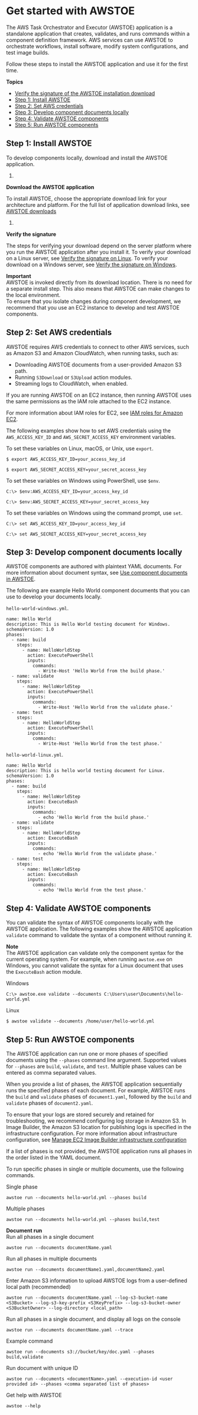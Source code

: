 # Get started with AWSTOE<a name="toe-get-started"></a>

The AWS Task Orchestrator and Executor \(AWSTOE\) application is a standalone application that creates, validates, and runs commands within a component definition framework\. AWS services can use AWSTOE to orchestrate workflows, install software, modify system configurations, and test image builds\.

Follow these steps to install the AWSTOE application and use it for the first time\.

**Topics**
+ [Verify the signature of the AWSTOE installation download](awstoe-verify-sig.md)
+ [Step 1: Install AWSTOE](#toe-start-install)
+ [Step 2: Set AWS credentials](#toe-start-credentials)
+ [Step 3: Develop component documents locally](#toe-start-develop)
+ [Step 4: Validate AWSTOE components](#toe-start-validate)
+ [Step 5: Run AWSTOE components](#toe-start-run)

## Step 1: Install AWSTOE<a name="toe-start-install"></a>

To develop components locally, download and install the AWSTOE application\.

1. 

**Download the AWSTOE application**

   To install AWSTOE, choose the appropriate download link for your architecture and platform\. For the full list of application download links, see [AWSTOE downloads](toe-component-manager.md#toe-downloads)

1. 

**Verify the signature**

   The steps for verifying your download depend on the server platform where you run the AWSTOE application after you install it\. To verify your download on a Linux server, see [Verify the signature on Linux](awstoe-verify-sig.md#awstoe-verify-sig-linux)\. To verify your download on a Windows server, see [Verify the signature on Windows](awstoe-verify-sig.md#awstoe-verify-sig-win)\.

**Important**  
AWSTOE is invoked directly from its download location\. There is no need for a separate install step\. This also means that AWSTOE can make changes to the local environment\.  
To ensure that you isolate changes during component development, we recommend that you use an EC2 instance to develop and test AWSTOE components\.

## Step 2: Set AWS credentials<a name="toe-start-credentials"></a>

 AWSTOE requires AWS credentials to connect to other AWS services, such as Amazon S3 and Amazon CloudWatch, when running tasks, such as: 
+ Downloading AWSTOE documents from a user\-provided Amazon S3 path\.
+ Running `S3Download` or `S3Upload` action modules\.
+ Streaming logs to CloudWatch, when enabled\.

If you are running AWSTOE on an EC2 instance, then running AWSTOE uses the same permissions as the IAM role attached to the EC2 instance\.

For more information about IAM roles for EC2, see [IAM roles for Amazon EC2](https://docs.aws.amazon.com/AWSEC2/latest/UserGuide/iam-roles-for-amazon-ec2.html)\.

The following examples show how to set AWS credentials using the `AWS_ACCESS_KEY_ID` and `AWS_SECRET_ACCESS_KEY` environment variables\. 

To set these variables on Linux, macOS, or Unix, use `export`\.

```
$ export AWS_ACCESS_KEY_ID=your_access_key_id
```

```
$ export AWS_SECRET_ACCESS_KEY=your_secret_access_key
```

To set these variables on Windows using PowerShell, use `$env`\.

```
C:\> $env:AWS_ACCESS_KEY_ID=your_access_key_id
```

```
C:\> $env:AWS_SECRET_ACCESS_KEY=your_secret_access_key
```

To set these variables on Windows using the command prompt, use `set`\.

```
C:\> set AWS_ACCESS_KEY_ID=your_access_key_id
```

```
C:\> set AWS_SECRET_ACCESS_KEY=your_secret_access_key
```

## Step 3: Develop component documents locally<a name="toe-start-develop"></a>

AWSTOE components are authored with plaintext YAML documents\. For more information about document syntax, see [Use component documents in AWSTOE](toe-use-documents.md)\.

The following are example Hello World component documents that you can use to develop your documents locally\.

`hello-world-windows.yml`\.

```
name: Hello World
description: This is Hello World testing document for Windows.
schemaVersion: 1.0
phases:
  - name: build
    steps:
      - name: HelloWorldStep
        action: ExecutePowerShell
        inputs:
          commands:
            - Write-Host 'Hello World from the build phase.'
  - name: validate
    steps:
      - name: HelloWorldStep
        action: ExecutePowerShell
        inputs:
          commands:
            - Write-Host 'Hello World from the validate phase.'
  - name: test
    steps:
      - name: HelloWorldStep
        action: ExecutePowerShell
        inputs:
          commands:
            - Write-Host 'Hello World from the test phase.'
```

`hello-world-linux.yml`\.

```
name: Hello World
description: This is hello world testing document for Linux.
schemaVersion: 1.0
phases:
  - name: build
    steps:
      - name: HelloWorldStep
        action: ExecuteBash
        inputs:
          commands:
            - echo 'Hello World from the build phase.'
  - name: validate
    steps:
      - name: HelloWorldStep
        action: ExecuteBash
        inputs:
          commands:
            - echo 'Hello World from the validate phase.'
  - name: test
    steps:
      - name: HelloWorldStep
        action: ExecuteBash
        inputs:
          commands:
            - echo 'Hello World from the test phase.'
```

## Step 4: Validate AWSTOE components<a name="toe-start-validate"></a>

You can validate the syntax of AWSTOE components locally with the AWSTOE application\. The following examples show the AWSTOE application `validate` command to validate the syntax of a component without running it\. 

**Note**  
The AWSTOE application can validate only the component syntax for the current operating system\. For example, when running `awstoe.exe` on Windows, you cannot validate the syntax for a Linux document that uses the `ExecuteBash` action module\.

Windows

```
C:\> awstoe.exe validate --documents C:\Users\user\Documents\hello-world.yml
```

Linux

```
$ awstoe validate --documents /home/user/hello-world.yml
```

## Step 5: Run AWSTOE components<a name="toe-start-run"></a>

The AWSTOE application can run one or more phases of specified documents using the `--phases` command line argument\. Supported values for `--phases` are `build`, `validate`, and `test`\. Multiple phase values can be entered as comma separated values\.

When you provide a list of phases, the AWSTOE application sequentially runs the specified phases of each document\. For example, AWSTOE runs the `build` and `validate` phases of `document1.yaml`, followed by the `build` and `validate` phases of `document2.yaml`\.

To ensure that your logs are stored securely and retained for troubleshooting, we recommend configuring log storage in Amazon S3\. In Image Builder, the Amazon S3 location for publishing logs is specified in the infrastructure configuration\. For more information about infrastructure configuration, see [Manage EC2 Image Builder infrastructure configuration](manage-infra-config.md)

If a list of phases is not provided, the AWSTOE application runs all phases in the order listed in the YAML document\.

To run specific phases in single or multiple documents, use the following commands\.

Single phase

```
awstoe run --documents hello-world.yml --phases build
```

Multiple phases

```
awstoe run --documents hello-world.yml --phases build,test
```

**Document run**  
Run all phases in a single document

```
awstoe run --documents documentName.yaml
```

Run all phases in multiple documents

```
awstoe run --documents documentName1.yaml,documentName2.yaml
```

Enter Amazon S3 information to upload AWSTOE logs from a user\-defined local path \(recommended\)

```
awstoe run --documents documentName.yaml --log-s3-bucket-name <S3Bucket> --log-s3-key-prefix <S3KeyPrefix> --log-s3-bucket-owner <S3BucketOwner> --log-directory <local_path>
```

Run all phases in a single document, and display all logs on the console

```
awstoe run --documents documentName.yaml --trace
```

Example command

```
awstoe run --documents s3://bucket/key/doc.yaml --phases build,validate
```

Run document with unique ID

```
awstoe run --documents <documentName>.yaml --execution-id <user provided id> --phases <comma separated list of phases>
```

Get help with AWSTOE

```
awstoe --help
```